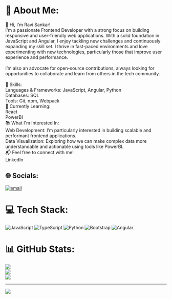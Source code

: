 # 💫 About Me:
👋 Hi, I'm Ravi Sankar!<br>I'm a passionate Frontend Developer with a strong focus on building responsive and user-friendly web applications. With a solid foundation in JavaScript and Angular, I enjoy tackling new challenges and continuously expanding my skill set. I thrive in fast-paced environments and love experimenting with new technologies, particularly those that improve user experience and performance.<br><br>I’m also an advocate for open-source contributions, always looking for opportunities to collaborate and learn from others in the tech community.<br><br>🚀 Skills:<br>Languages & Frameworks: JavaScript, Angular, Python<br>Databases: SQL<br>Tools: Git, npm, Webpack<br>🌱 Currently Learning:<br>React<br>PowerBI<br>📚 What I'm Interested In:<br>Web Development: I’m particularly interested in building scalable and performant frontend applications.<br>Data Visualization: Exploring how we can make complex data more understandable and actionable using tools like PowerBI.<br>📬 Feel free to connect with me!<br>LinkedIn


## 🌐 Socials:
[![email](https://img.shields.io/badge/Email-D14836?logo=gmail&logoColor=white)](mailto:rs4909082@gmail.com) 

# 💻 Tech Stack:
![JavaScript](https://img.shields.io/badge/javascript-%23323330.svg?style=for-the-badge&logo=javascript&logoColor=%23F7DF1E) ![TypeScript](https://img.shields.io/badge/typescript-%23007ACC.svg?style=for-the-badge&logo=typescript&logoColor=white) ![Python](https://img.shields.io/badge/python-3670A0?style=for-the-badge&logo=python&logoColor=ffdd54) ![Bootstrap](https://img.shields.io/badge/bootstrap-%238511FA.svg?style=for-the-badge&logo=bootstrap&logoColor=white) ![Angular](https://img.shields.io/badge/angular-%23DD0031.svg?style=for-the-badge&logo=angular&logoColor=white)
# 📊 GitHub Stats:
![](https://github-readme-stats.vercel.app/api?username=rs4909&theme=dark&hide_border=false&include_all_commits=false&count_private=false)<br/>
![](https://github-readme-streak-stats.herokuapp.com/?user=rs4909&theme=dark&hide_border=false)<br/>
![](https://github-readme-stats.vercel.app/api/top-langs/?username=rs4909&theme=dark&hide_border=false&include_all_commits=false&count_private=false&layout=compact)

---
[![](https://visitcount.itsvg.in/api?id=rs4909&icon=0&color=0)](https://visitcount.itsvg.in)

<!-- Proudly created with GPRM ( https://gprm.itsvg.in ) -->